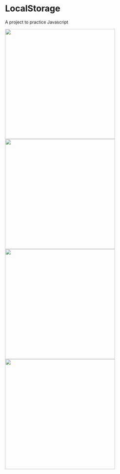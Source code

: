 # LocalStorage
A project to practice Javascript

<img height="360em" src="https://github.com/GiovaniDamian/LocalStorage/assets/60575219/ba2f92a0-876b-4f29-828b-51a2819a2650"/>
<img height="360em" src="https://github.com/GiovaniDamian/LocalStorage/assets/60575219/f5719271-376b-468d-863f-70f369f936f7"/>
<img height="360em" src="https://github.com/GiovaniDamian/LocalStorage/assets/60575219/c6831d88-b5d8-49a8-bcaf-6bc765056996"/>
<img height="360em" src="https://github.com/GiovaniDamian/LocalStorage/assets/60575219/5e5381fa-f8c9-4a2e-bdd6-19bd5bfe2df3"/>


